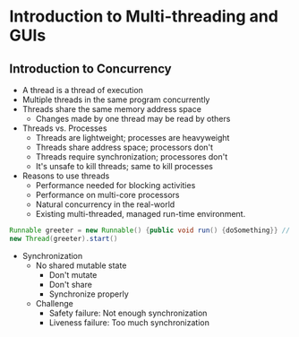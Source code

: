 # Introduction to Multi-threading and GUIs

## Introduction to Concurrency

* A thread is a thread of execution
* Multiple threads in the same program concurrently
* Threads share the same memory address space
  * Changes made by one thread may be read by others
* Threads vs. Processes
  * Threads are lightweight; processes are heavyweight
  * Threads share address space; processors don't
  * Threads require synchronization; processores don't
  * It's unsafe to kill threads; same to kill processes
* Reasons to use threads
  * Performance needed for blocking activities
  * Performance on multi-core processors
  * Natural concurrency in the real-world
  * Existing multi-threaded, managed run-time environment.

```java
Runnable greeter = new Runnable() {public void run() {doSomething}} // the same as Runnable greeter () -> doSomething()
new Thread(greeter).start()
```

* Synchronization
  * No shared mutable state
    * Don't mutate
    * Don't share
    * Synchronize properly
  * Challenge
    * Safety failure: Not enough synchronization
    * Liveness failure: Too much synchronization